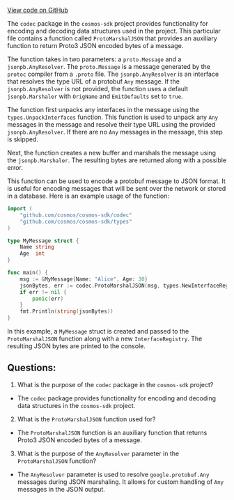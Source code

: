 [View code on GitHub](https://github.com/cosmos/cosmos-sdk/blob/main/codec/json.go)

The `codec` package in the `cosmos-sdk` project provides functionality for encoding and decoding data structures used in the project. This particular file contains a function called `ProtoMarshalJSON` that provides an auxiliary function to return Proto3 JSON encoded bytes of a message.

The function takes in two parameters: a `proto.Message` and a `jsonpb.AnyResolver`. The `proto.Message` is a message generated by the `protoc` compiler from a `.proto` file. The `jsonpb.AnyResolver` is an interface that resolves the type URL of a protobuf `Any` message. If the `jsonpb.AnyResolver` is not provided, the function uses a default `jsonpb.Marshaler` with `OrigName` and `EmitDefaults` set to `true`.

The function first unpacks any interfaces in the message using the `types.UnpackInterfaces` function. This function is used to unpack any `Any` messages in the message and resolve their type URL using the provided `jsonpb.AnyResolver`. If there are no `Any` messages in the message, this step is skipped.

Next, the function creates a new buffer and marshals the message using the `jsonpb.Marshaler`. The resulting bytes are returned along with a possible error.

This function can be used to encode a protobuf message to JSON format. It is useful for encoding messages that will be sent over the network or stored in a database. Here is an example usage of the function:

```go
import (
    "github.com/cosmos/cosmos-sdk/codec"
    "github.com/cosmos/cosmos-sdk/types"
)

type MyMessage struct {
    Name string
    Age  int
}

func main() {
    msg := &MyMessage{Name: "Alice", Age: 30}
    jsonBytes, err := codec.ProtoMarshalJSON(msg, types.NewInterfaceRegistry())
    if err != nil {
        panic(err)
    }
    fmt.Println(string(jsonBytes))
}
```

In this example, a `MyMessage` struct is created and passed to the `ProtoMarshalJSON` function along with a new `InterfaceRegistry`. The resulting JSON bytes are printed to the console.
## Questions: 
 1. What is the purpose of the `codec` package in the `cosmos-sdk` project?
- The `codec` package provides functionality for encoding and decoding data structures in the `cosmos-sdk` project.

2. What is the `ProtoMarshalJSON` function used for?
- The `ProtoMarshalJSON` function is an auxiliary function that returns Proto3 JSON encoded bytes of a message.

3. What is the purpose of the `AnyResolver` parameter in the `ProtoMarshalJSON` function?
- The `AnyResolver` parameter is used to resolve `google.protobuf.Any` messages during JSON marshaling. It allows for custom handling of `Any` messages in the JSON output.